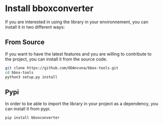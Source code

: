 # Install bboxconverter

If you are interested in using the library in your environnement, you can install it in two different ways:

## From Source

If you want to have the latest features and you are willing to contribute to the project, you can install it from the source code.

```bash
git clone https://github.com/ODAncona/bbox-tools.git
cd bbox-tools
python3 setup.py install
```

## Pypi

In order to be able to import the library in your project as a dependency, you can install it from pypi.

```bash
pip install bboxconverter
```
